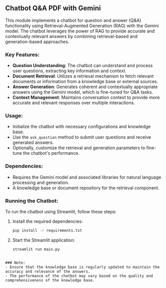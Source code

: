 ## Chatbot Q&A PDF with Gemini

This module implements a chatbot for question and answer (Q&A) functionality using Retrieval-Augmented Generation (RAG) with the Gemini model. The chatbot leverages the power of RAG to provide accurate and contextually relevant answers by combining retrieval-based and generation-based approaches.

### Key Features:
- **Question Understanding**: The chatbot can understand and process user questions, extracting key information and context.
- **Document Retrieval**: Utilizes a retrieval mechanism to fetch relevant documents or information from a knowledge base or external sources.
- **Answer Generation**: Generates coherent and contextually appropriate answers using the Gemini model, which is fine-tuned for Q&A tasks.
- **Context Management**: Maintains conversation context to provide more accurate and relevant responses over multiple interactions.

### Usage:
- Initialize the chatbot with necessary configurations and knowledge base.
- Use the `ask_question` method to submit user questions and receive generated answers.
- Optionally, customize the retrieval and generation parameters to fine-tune the chatbot's performance.

### Dependencies:
- Requires the Gemini model and associated libraries for natural language processing and generation.
- A knowledge base or document repository for the retrieval component.


### Running the Chatbot:
To run the chatbot using Streamlit, follow these steps:
1. Install the required dependencies:
    ```sh
    pip install -r requirements.txt
    ```
2. Start the Streamlit application:
    ```sh
    streamlit run main.py
    ```
```

### Note:
- Ensure that the knowledge base is regularly updated to maintain the accuracy and relevance of the answers.
- The performance of the chatbot may vary based on the quality and comprehensiveness of the knowledge base.